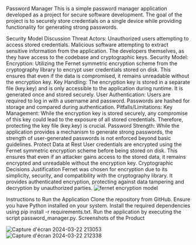 Password Manager
This is a simple password manager application developed as a project for secure software development. The goal of the project is to securely store credentials on a single device while providing functionality for generating strong passwords.

Security Model Discussion
Threat Actors:
Unauthorized users attempting to access stored credentials.
Malicious software attempting to extract sensitive information from the application.
The developers themselves, as they have access to the codebase and cryptographic keys.
Security Model:
Encryption: Utilizing the Fernet symmetric encryption scheme from the cryptography library to encrypt user credentials stored on disk. This ensures that even if the data is compromised, it remains unreadable without the encryption key.
Key Handling: The encryption key is stored in a separate file (key.key) and is only accessible to the application during runtime. It is generated once and stored securely.
User Authentication: Users are required to log in with a username and password. Passwords are hashed for storage and compared during authentication.
Pitfalls/Limitations:
Key Management: While the encryption key is stored securely, any compromise of this key could lead to the exposure of all stored credentials. Therefore, protecting the key file (key.key) is crucial.
Password Strength: While the application provides a mechanism to generate strong passwords, the strength of user-generated passwords is not enforced beyond basic guidelines.
Protect Data at Rest
User credentials are encrypted using the Fernet symmetric encryption scheme before being stored on disk. This ensures that even if an attacker gains access to the stored data, it remains encrypted and unreadable without the encryption key.
Cryptographic Decisions Justification
Fernet was chosen for encryption due to its simplicity, security, and compatibility with the cryptography library. It provides authenticated encryption, protecting against data tampering and decryption by unauthorized parties.
![fernet encryption model](https://github.com/silamin/PasswordManager/assets/91031103/19441ebf-fb85-48a4-bdd6-6a9af691e256)

Instructions to Run the Application
Clone the repository from GitHub.
Ensure you have Python installed on your system.
Install the required dependencies using pip install -r requirements.txt.
Run the application by executing the script password_manager.py.
Screenshots of the Product

![Capture d'écran 2024-03-22 213053](https://github.com/silamin/PasswordManager/assets/91031103/2b5903b7-91cb-4b93-b5bd-cd86896f9aea)
![Capture d'écran 2024-03-22 212338](https://github.com/silamin/PasswordManager/assets/91031103/6258be8e-24c5-4a58-99eb-5e4d9e9160ab)
